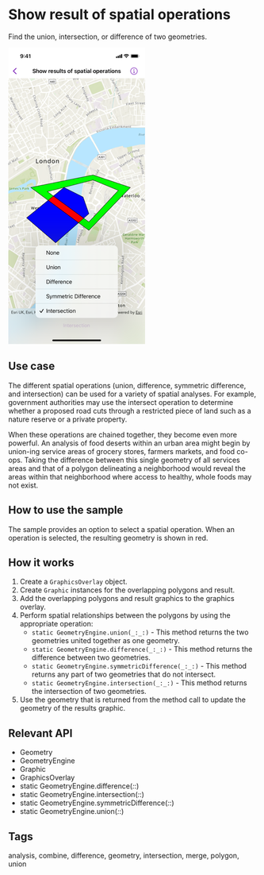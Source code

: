 # Show result of spatial operations

Find the union, intersection, or difference of two geometries.

![Screenshot of show result of spatial operations sample](show-result-of-spatial-operations.png)

## Use case

The different spatial operations (union, difference, symmetric difference, and intersection) can be used for a variety of spatial analyses. For example, government authorities may use the intersect operation to determine whether a proposed road cuts through a restricted piece of land such as a nature reserve or a private property.

When these operations are chained together, they become even more powerful. An analysis of food deserts within an urban area might begin by union-ing service areas of grocery stores, farmers markets, and food co-ops. Taking the difference between this single geometry of all services areas and that of a polygon delineating a neighborhood would reveal the areas within that neighborhood where access to healthy, whole foods may not exist.

## How to use the sample

The sample provides an option to select a spatial operation. When an operation is selected, the resulting geometry is shown in red.

## How it works

1. Create a `GraphicsOverlay` object.
2. Create `Graphic` instances for the overlapping polygons and result.
3. Add the overlapping polygons and result graphics to the graphics overlay.
4. Perform spatial relationships between the polygons by using the appropriate operation:
    * `static GeometryEngine.union(_:_:)` - This method returns the two geometries united together as one geometry.
    * `static GeometryEngine.difference(_:_:)` - This method returns the difference between two geometries.
    * `static GeometryEngine.symmetricDifference(_:_:)` - This method returns any part of two geometries that do not intersect.
    * `static GeometryEngine.intersection(_:_:)` - This method returns the intersection of two geometries.
5. Use the geometry that is returned from the method call to update the geometry of the results graphic.

## Relevant API

* Geometry
* GeometryEngine
* Graphic
* GraphicsOverlay
* static GeometryEngine.difference(_:_:)
* static GeometryEngine.intersection(_:_:)
* static GeometryEngine.symmetricDifference(_:_:)
* static GeometryEngine.union(_:_:)

## Tags

analysis, combine, difference, geometry, intersection, merge, polygon, union
